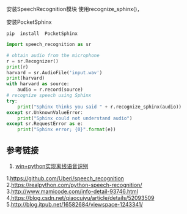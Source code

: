 



安装SpeechRecognition模块
使用recognize_sphinx()，



安装PocketSphinx

```
pip  install  PocketSphinx
```



```python
import speech_recognition as sr

# obtain audio from the microphone
r = sr.Recognizer()
print(r)
harvard = sr.AudioFile('input.wav')
print(harvard)
with harvard as source:
    audio = r.record(source)
# recognize speech using Sphinx
try:
    print("Sphinx thinks you said " + r.recognize_sphinx(audio))
except sr.UnknownValueError:
    print("Sphinx could not understand audio")
except sr.RequestError as e:
    print("Sphinx error; {0}".format(e))
```



## 参考链接

1. [win+python实现离线语音识别](https://blog.csdn.net/weixin_40490238/article/details/84841825)

1.https://github.com/Uberi/speech_recognition 
2.https://realpython.com/python-speech-recognition/ 
3.http://www.mamicode.com/info-detail-93746.html 
4,https://blog.csdn.net/qiaocuiyu/article/details/52093509 
5.http://blog.itpub.net/16582684/viewspace-1243341/